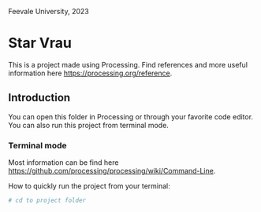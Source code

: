 Feevale University, 2023

# Star Vrau

This is a project made using Processing. Find references and more useful information here https://processing.org/reference.

## Introduction

You can open this folder in Processing or through your favorite code editor. You can also run this project from terminal mode.

### Terminal mode

Most information can be find here https://github.com/processing/processing/wiki/Command-Line.

How to quickly run the project from your terminal:

```bash
# cd to project folder
